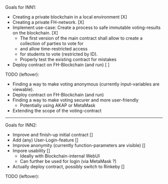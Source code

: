 Goals for INN1:
 - Creating a private blockchain in a local environment [X]
 - Creating a private FH-network. [X]
 - Implement use-case: Create a process to safe immutable voting-results on the blockchain. [X]
     - The first version of the main contract shall allow to create a collection of parties to vote for
     - and allow time-restricted access
     - for students to vote (restricted by ID).
     - Properly test the existing contract for mistakes
 - Deploy contract on FH-Blockchain (and run) [ ]
 
TODO (leftover):
 - Finding a way to make voting anonymous (currently input-variables are viewable).
 - Deploy contract on FH-Blockchain (and run)
 - Finding a way to make voting securer and more user-friendly
      - Potentially using AKAP or MetaMask
 - Extending the scope of the voting-contract
 
 ---------------------------------------------------------
 
 Goals for INN2:
 - Improve and finish-up initial contract []
 - Add (any) User-Login-feature []
 - Improve anonymity (currently function-parameters are visible) []
 - Impore usability []
     - Ideally with Blockchain-internal WebUI
     - Can further be used for login (via MetaMask ?)
 - Actually deploy contract, possibly switch to Rinkeby []
 
 TODO (leftover):

